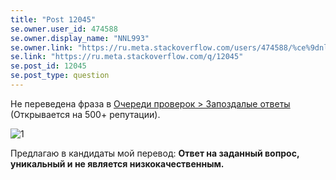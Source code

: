 ```yaml
---
title: "Post 12045"
se.owner.user_id: 474588
se.owner.display_name: "ΝNL993"
se.owner.link: "https://ru.meta.stackoverflow.com/users/474588/%ce%9dnl993"
se.link: "https://ru.meta.stackoverflow.com/q/12045"
se.post_id: 12045
se.post_type: question
---
```

<p>Не переведена фраза в <a href="https://ru.stackoverflow.com/review/late-answers">Очереди проверок &gt; Запоздалые ответы</a> (Открывается на 500+ репутации).</p>
<p><img src="https://i.stack.imgur.com/TjBqL.png" alt="1" /></p>
<p>Предлагаю в кандидаты мой перевод: <strong>Ответ на заданный вопрос, уникальный и не является низкокачественным.</strong></p>
